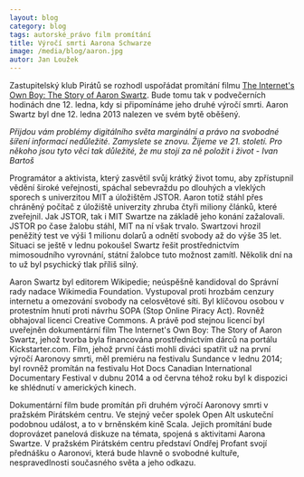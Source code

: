 ```yaml
---
layout: blog
category: blog
tags: autorské_právo film promítání
title: Výročí smrti Aarona Schwarze
image: /media/blog/aaron.jpg
autor: Jan Loužek
---
```


Zastupitelský klub Pirátů se rozhodl uspořádat promítání filmu [The Internet's Own Boy: The Story of Aaron Swartz](http://www.csfd.cz/film/361964-the-internet-s-own-boy-the-story-of-aaron-swartz/). Bude tomu tak v podvečerních hodinách dne 12. ledna, kdy si připomínáme jeho druhé výročí smrti. Aaron Swartz byl dne 12. ledna 2013 nalezen ve svém bytě oběšený. 

*Přijdou vám problémy digitálního světa marginální a právo na svobodné šíření informací nedůležité. Zamyslete se znovu. Žijeme ve 21. století. Pro někoho jsou tyto věci tak důležité, že mu stojí za ně položit i život - Ivan Bartoš*

Programátor a aktivista, který zasvětil svůj krátký život tomu, aby zpřístupnil vědění široké veřejnosti, spáchal sebevraždu po dlouhých a vleklých sporech s univerzitou MIT a úložištěm JSTOR. Aaron totiž stáhl přes chráněný počítač z úložiště univerzity zhruba čtyři miliony článků, které zveřejnil. Jak JSTOR, tak i MIT Swartze na základě jeho konání zažalovali. JSTOR po čase žalobu stáhl, MIT na ní však trvalo. Swartzovi hrozil peněžitý test ve výši 1 milionu dolarů a odnětí svobody až do výše 35 let. Situaci se ještě v lednu pokoušel Swartz řešit prostřednictvím mimosoudního vyrovnání, státní žalobce tuto možnost zamítl. Několik dní na to už byl psychický tlak příliš silný.

Aaron Swartz byl editorem Wikipedie; neúspěšně kandidoval do Správní rady nadace Wikimedia Foundation. Vystupoval proti hrozbám cenzury internetu a omezování svobody na celosvětové síti. Byl klíčovou osobou v protestním hnutí proti návrhu SOPA (Stop Online Piracy Act). Rovněž obhajoval licenci Creative Commons. A právě pod stejnou licencí byl uveřejněn dokumentární film The Internet's Own Boy: The Story of Aaron Swartz, jehož tvorba byla financována prostřednictvím dárců na portálu Kickstarter.com. Film, jehož první části mohli diváci spatřit už na první výročí Aaronovy smrti, měl premiéru na festivalu Sundance v lednu 2014; byl rovněž promítán na festivalu Hot Docs Canadian International Documentary Festival v dubnu 2014 a od června téhož roku byl k dispozici ke shlédnutí v amerických kinech.

Dokumentární film bude promítán při druhém výročí Aaronovy smrti v pražském Pirátském centru. Ve stejný večer spolek Open Alt uskuteční podobnou událost, a to v brněnském kině Scala. Jejich promítání bude doprovázet panelová diskuze na témata, spojená s aktivitami Aarona Swartze. V pražském Pirátském centru představí Ondřej Profant svojí přednášku o Aaronovi, která bude hlavně o svobodné kultuře, nespravedlnosti současného světa a jeho odkazu. 

